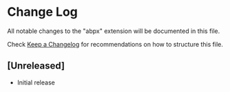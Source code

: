 # Change Log

All notable changes to the "abpx" extension will be documented in this file.

Check [Keep a Changelog](http://keepachangelog.com/) for recommendations on how to structure this file.

## [Unreleased]

- Initial release
  